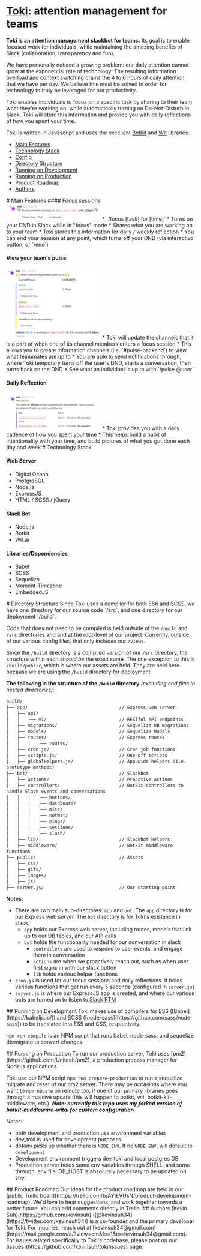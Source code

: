 # [Toki](https://tokibot.com): attention management for teams

**Toki is an attention management slackbot for teams.** Its goal is to enable focused work for individuals, while maintaining the amazing benefits of Slack (collaboration, transparency and fun).

We have personally noticed a growing problem: our daily attention cannot grow at the exponential rate of technology. The resulting information overload and context switching drains the 4 to 6 hours of daily attention that we have per day. We believe this must be solved in order for technology to truly be leveraged for our productivity.

Toki enables individuals to focus on a specific task by sharing to their team what they're working on, while automatically turning on Do-Not-Disturb in Slack. Toki will store this information and provide you with daily reflections of how you spent your time.

Toki is written in Javascript and uses the excellent [Botkit](https://github.com/howdyai/botkit) and [Wit](https://wit.ai) libraries.


- [Main Features](#main-features)
- [Technology Stack](#technology-stack)
- [Config](#config)
- [Directory Structure](#directory-structure)
- [Running on Development](#running-development)
- [Running on Production](#running-production)
- [Product Roadmap](#product-roadmap)
- [Authors](#authors)


<a name="main-features"/>
# Main Features
#### Focus sessions
<img src="/build/public/images/focus_example.png" width="50%" alt="Focus sessions">
  * `/focus [task] for [time]`
  * Turns on your DND in Slack while in "focus" mode
  * Shares what you are working on to your team
  * Toki stores this information for daily / weekly reflection
  * You can end your session at any point, which turns off your DND (via interactive button, or `/end`)

#### View your team's pulse
<img src="/build/public/images/pulse_example.png" width="50%" alt="Team Pulse">
  * Toki will update the channels that it is a part of when one of its channel members enters a focus session
  * This allows you to create information channels (i.e. `#pulse-backend`) to view what teammates are up to
  * You are able to send notifications through, where Toki temporary turns off the user's DND, starts a conversation, then turns back on the DND
  * See what an individual is up to with `/pulse @user`

#### Daily Reflection
<img src="/build/public/images/reflection_example.png" width="50%" alt="Daily Reflection">
  * Toki provides you with a daily cadence of how you spent your time
  * This helps build a habit of intentionality with your time, and build pictures of what you got done each day and week

<a name="technology-stack"/>
# Technology Stack

#### Web Server
* Digital Ocean
* PostgreSQL
* Node.js
* ExpressJS
* HTML / SCSS / jQuery

#### Slack Bot
* Node.js
* Botkit
* Wit.ai

#### Libraries/Dependencies
* Babel
* SCSS
* Sequelize
* Moment-Timezone
* EmbeddedJS

<a name="directory-structure">
# Directory Structure
Since Toki uses a compiler for both ES6 and SCSS, we have one directory for our source code `/src`, and one directory for our deployment `/build`.

Code that does not need to be compiled is held outside of the `/build` and `/src` directories and and at the root-level of our project. Currently, outside of our various config files, that only includes our `/views`.

Since the `/build` directory is a compiled version of our `/src` directory, the structure within each _should be_ the exact same. The one exception to this is `/build/public`, which is where our assets are held. They are held here because we are using the `/build` directory for deployment

**The following is the structure of the `/build` directory** _(excluding end files in nested directories)_:
```
build/
├── app/                                  // Express web server
│   ├── api/
│   │   ├── v1/                           // RESTful API endpoints
│   ├── migrations/                       // Sequelize DB migrations
│   ├── models/                           // Sequelize Models
│   ├── router/                           // Express routes
│   │   │   ├── routes/
│   ├── cron.js/                          // Cron job functions
│   ├── scripts.js/                       // One-off scripts
|   ├── globalHelpers.js/                 // App-wide helpers (i.e. prototype methods)
├── bot/                                  // Slackbot
│   ├── actions/                          // Proactive actions
│   ├── controllers/                      // Botkit controllers to handle Slack events and conversations
│   │   │   ├── buttons/
│   │   │   ├── dashboard/
│   │   │   ├── misc/
│   │   │   ├── notWit/
│   │   │   ├── pings/
│   │   │   ├── sessions/
│   │   │   ├── slash/
│   ├── lib/                              // Slackbot helpers
│   ├── middleware/                       // Botkit middleware functions
├── public/                               // Assets
│   ├── css/
│   ├── gifs/
│   ├── images/
│   ├── js/
├── server.js/                            // Our starting point
```

**Notes:**
* There are two main sub-directores: `app` and `bot`. The `app` directory is for our Express web server. The `bot` directory is for Toki's existence in slack.
  * `app` holds our Express web server, including routes, models that link up to our DB tables, and our API calls
  * `bot` holds the functionality needed for our conversation in slack
    * `controllers` are used to respond to user events, and engage them in conversation
    * `actions` are when we proactively reach out, such as when user first signs in with our slack button
    * `lib` holds various helper functions
* `cron.js` is used for our focus sessions and daily reflections. It holds various functions that get run every 5 seconds (configured in `server.js`)
* `server.js` is where our ExpressJS app is created, and where our various bots are turned on to listen to [Slack RTM](https://api.slack.com/rtm)


<a name="running-development"/>
## Running on Development
Toki makes use of compilers for ES6 ([Babel](https://babeljs.io/)) and SCSS ([node-sass](https://github.com/sass/node-sass)) to be translated into ES5 and CSS, respectively.

`npm run compile` is an NPM script that runs babel, node-sass, and sequelize db:migrate to convert changes.

<a name="running-production"/>
## Running on Production
To run our production server, Toki uses [pm2](https://github.com/Unitech/pm2), a production process manager for Node.js applications.

Toki use our NPM script `npm run prepare-production` to run a sequelize migrate and reset of our pm2 server. There may be occasions where you want to `npm update` on remote too, if one of our primary libraries goes through a massive update (this will happen to botkit, wit, botkit-kit-middleware, etc.).  **_Note: currently this repo uses my forked version of botkit-middleware-witai for custom configuration_**

Notes:
* both development and production use environment variables
* dev_toki is used for development purposes
* dotenv picks up whether there is `NODE_ENV`. If no `NODE_ENV`, will default to `development`
* Development environment triggers dev_toki and local postgres DB
* Production server holds some env variables through SHELL, and some through .env file. DB_HOST is absolutely necessary to be updated on shell

<a name="product-roadmap"/>
## Product Roadmap
Our ideas for the product roadmap are held in our [public Trello board](https://trello.com/b/AYIEVUsN/product-development-roadmap). We'd love to hear suggestions, and work together towards a better future! You can add comments directly in Trello.

<a name="authors"/>
## Authors
[Kevin Suh](https://github.com/kevinsuh) ([@kevinsuh34](https://twitter.com/kevinsuh34)) is a co-founder and the primary developer for Toki. For inquiries, reach out at [kevinsuh34@gmail.com](https://mail.google.com/a/?view=cm&fs=1&to=kevinsuh34@gmail.com). For issues related specifically to Toki's codebase, please post on our [issues](https://github.com/kevinsuh/toki/issues) page.



